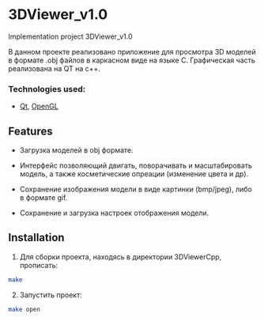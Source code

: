 # 3DViewer_v1.0
Implementation project 3DViewer_v1.0

В данном проекте реализовано приложение для просмотра 3D моделей в формате .obj файлов в каркасном виде на языке С.
Графическая часть реализована на QT на с++.

### Technologies used:
* [Qt](https://www.qt.io/), [OpenGL](https://www.opengl.org/)

## Features

- Загрузка моделей в obj формате.

- Интерфейс позволяющий двигать, поворачивать и масштабировать модель, а также косметические опреации (изменение цвета и др).

- Сохранение изображения модели в виде картинки (bmp/jpeg), либо в формате gif.

- Сохранение и загрузка настроек отображения модели.

## Installation

1. Для cборки проекта, находясь в директории 3DViewerCpp, прописать:
```sh
make
```
2. Запустить проект:
```sh
make open
```

  
